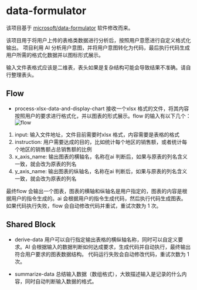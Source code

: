 # data-formulator

该项目基于 [microsoft/data-formulator](https://github.com/microsoft/data-formulator) 软件修改而来。

该项目用于将用户上传的表格类数据进行分析后，按照用户意愿进行自定义格式化输出。
项目利用 AI 分析用户意图，并将用户意图转化为代码，最后执行代码生成用户所需的格式化数据并以图标形式展示。

输入文件表格式应该是二维表，表头如果是复杂结构可能会导致结果不准确。请自行整理表头。

## Flow
* process-xlsx-data-and-display-chart
接收一个xlsx 格式的文件，将其内容按照用户的要求进行格式化，并以图表的形式展示。flow 的输入有以下几个：
![flow](flow-1.jpeg)

1. input: 输入文件地址，文件目前需要时xlsx 格式，内容需要是表格的格式
2. instruction: 用户需要达成的目的，比如统计每个地区的销售额，或者统计每个地区的销售额占总销售额的比例
3. x_axis_name: 输出图表的横轴名，名称在ai 判断后，如果与原表的列名含义一致，就会改为原表的列名
4. y_axis_name: 输出图表的纵轴名，名称在ai 判断后，如果与原表的列名含义一致，就会改为原表的列名

最终flow 会输出一个图表，图表的横轴和纵轴名是用户指定的，图表的内容是根据用户的指令生成的。ai 会根据用户的指令生成代码，然后执行代码生成图表。
如果代码执行失败，flow 会自动修改代码并重试，重试次数为 1 次。

## Shared Block
* derive-data
用户可以自行指定输出表格的横纵轴名称，同时可以自定义要求。AI 会根据输入的数据判断如何达成要求，生成代码并自动执行，最终输出符合用户要求的图表数据结构。
代码运行失败会自动修改代码，重试次数为 1 次。

* summarize-data
总结输入数据（数组格式），大致描述输入是记录的什么内容，同时自动判断输入数据的格式。